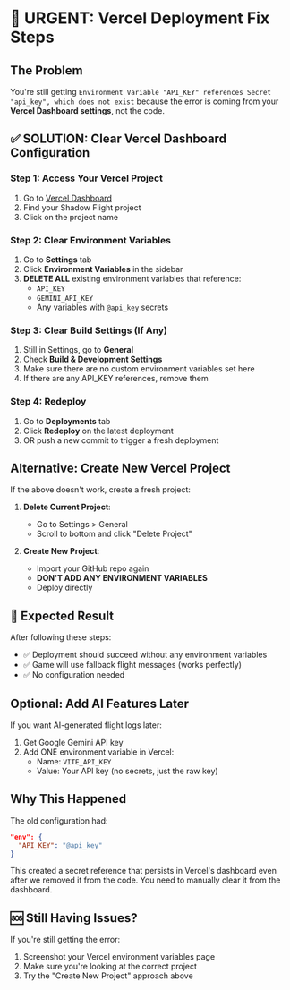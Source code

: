 # 🚨 URGENT: Vercel Deployment Fix Steps

## The Problem
You're still getting `Environment Variable "API_KEY" references Secret "api_key", which does not exist` because the error is coming from your **Vercel Dashboard settings**, not the code.

## ✅ SOLUTION: Clear Vercel Dashboard Configuration

### Step 1: Access Your Vercel Project
1. Go to [Vercel Dashboard](https://vercel.com/dashboard)
2. Find your Shadow Flight project
3. Click on the project name

### Step 2: Clear Environment Variables
1. Go to **Settings** tab
2. Click **Environment Variables** in the sidebar
3. **DELETE ALL** existing environment variables that reference:
   - `API_KEY`
   - `GEMINI_API_KEY` 
   - Any variables with `@api_key` secrets

### Step 3: Clear Build Settings (If Any)
1. Still in Settings, go to **General**
2. Check **Build & Development Settings**
3. Make sure there are no custom environment variables set here
4. If there are any API_KEY references, remove them

### Step 4: Redeploy
1. Go to **Deployments** tab
2. Click **Redeploy** on the latest deployment
3. OR push a new commit to trigger a fresh deployment

## Alternative: Create New Vercel Project

If the above doesn't work, create a fresh project:

1. **Delete Current Project**:
   - Go to Settings > General
   - Scroll to bottom and click "Delete Project"

2. **Create New Project**:
   - Import your GitHub repo again
   - **DON'T ADD ANY ENVIRONMENT VARIABLES**
   - Deploy directly

## 🎯 Expected Result

After following these steps:
- ✅ Deployment should succeed without any environment variables
- ✅ Game will use fallback flight messages (works perfectly)
- ✅ No configuration needed

## Optional: Add AI Features Later

If you want AI-generated flight logs later:
1. Get Google Gemini API key
2. Add ONE environment variable in Vercel:
   - Name: `VITE_API_KEY`
   - Value: Your API key (no secrets, just the raw key)

## Why This Happened

The old configuration had:
```json
"env": {
  "API_KEY": "@api_key"
}
```

This created a secret reference that persists in Vercel's dashboard even after we removed it from the code. You need to manually clear it from the dashboard.

## 🆘 Still Having Issues?

If you're still getting the error:
1. Screenshot your Vercel environment variables page
2. Make sure you're looking at the correct project
3. Try the "Create New Project" approach above